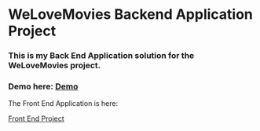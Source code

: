 # WeLoveMovies Backend Application Project

### This is my Back End Application solution for the WeLoveMovies project.

### Demo here: [Demo](https://we-love-movies-frontend.herokuapp.com/)

The Front End Application is here:

[Front End Project](https://github.com/JosephThomasVasquez/starter-movie-front-end)
